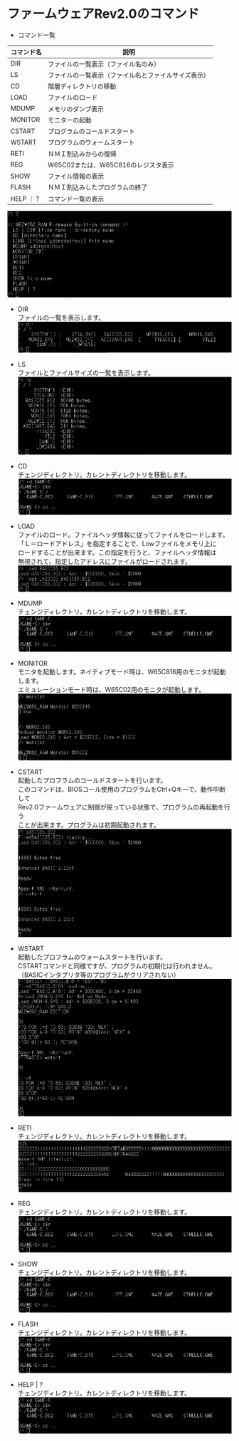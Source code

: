 # ファームウェアRev2.0のコマンド

- コマンド一覧

| コマンド名 | 説明                                            |
|-----------|-------------------------------------------------|
|DIR        |ファイルの一覧表示（ファイル名のみ）                |
|LS 　      |ファイルの一覧表示（ファイル名とファイルサイズ表示）  |
|CD         |階層ディレクトリの移動                             |
|LOAD       |ファイルのロード                                  |
|MDUMP      |メモリのダンプ表示                                |
|MONITOR    |モニターの起動                                    |
|CSTART     |プログラムのコールドスタート                       |
|WSTART     |プログラムのウォームスタート                       |
|RETI       |ＮＭＩ割込みからの復帰                             |
|REG        |W65C02または、W65C816のレジスタ表示                |
|SHOW       |ファイル情報の表示                                |
|FLASH      |ＮＭＩ割込みしたプログラムの終了                    |
|HELP ｜ ?  | コマンド一覧の表示                                |

  ![photo 1](../photo/comlist.png)

- DIR<br>
  ファイルの一覧を表示します。
![photo 2](../photo/dir.png)

- LS<br>
  ファイルとファイルサイズの一覧を表示します。
![photo 3](../photo/ls.png)

- CD<br>
  チェンジディレクトリ。カレントディレクトリを移動します。
![photo 4](../photo/cd.png)

- LOAD<br>
  ファイルのロード。ファイルヘッダ情報に従ってファイルをロードします。<br>
  「Ｌ＝ロードアドレス」を指定することで、Lowファイルをメモリ上に<br>
  ロードすることが出来ます。この指定を行うと、ファイルヘッダ情報は<br>
  無視されて、指定したアドレスにファイルがロードされます。<br>
![photo 5](../photo/load.png)

- MDUMP<br>
  チェンジディレクトリ。カレントディレクトリを移動します。
![photo 6](../photo/cd.png)

- MONITOR<br>
  モニタを起動します。ネイティブモード時は、W65C816用のモニタが起動します。<br>
  エミュレーションモード時は、W65C02用のモニタが起動します。<br>
![photo 7](../photo/monitor.png)

- CSTART<br>
  起動したプロフラムのコールドスタートを行います。<br>
  このコマンドは、BIOSコール使用のプログラムをCtrl+Qキーで、動作中断して<br>
  Rev2.0ファームウェアに制御が戻っている状態で、プログラムの再起動を行う<br>
  ことが出来ます。プログラムは初期起動されます。<br>
![photo 8](../photo/cstart.png)

- WSTART<br>
  起動したプロフラムのウォームスタートを行います。<br>
  CSTARTコマンドと同様ですが、プログラムの初期化は行われません。<br>
  （BASICインタプリタ等のプログラムがクリアされない）<br>
![photo 9](../photo/wstart.png)

- RETI<br>
  チェンジディレクトリ。カレントディレクトリを移動します。
![photo 10](../photo/reti.png)

- REG<br>
  チェンジディレクトリ。カレントディレクトリを移動します。
![photo 11](../photo/cd.png)

- SHOW<br>
  チェンジディレクトリ。カレントディレクトリを移動します。
![photo 12](../photo/cd.png)

- FLASH<br>
  チェンジディレクトリ。カレントディレクトリを移動します。
![photo 13](../photo/cd.png)

- HELP | ?<br>
  チェンジディレクトリ。カレントディレクトリを移動します。
![photo 14](../photo/cd.png)

